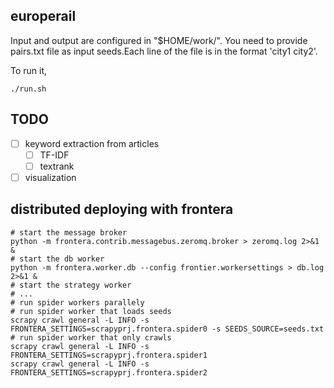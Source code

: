 ## europerail

Input and output are configured in "\$HOME/work/".
You need to provide pairs.txt file as input seeds.Each line of the file is in the format
'city1 city2'.

To run it,
```shell
./run.sh
```


## TODO

- [ ] keyword extraction from articles
    - [ ] TF-IDF
    - [ ] textrank
- [ ] visualization

## distributed deploying with frontera

```shell
# start the message broker
python -m frontera.contrib.messagebus.zeromq.broker > zeromq.log 2>&1 &
# start the db worker
python -m frontera.worker.db --config frontier.workersettings > db.log 2>&1 &
# start the strategy worker
# ...
# run spider workers parallely
# run spider worker that loads seeds
scrapy crawl general -L INFO -s FRONTERA_SETTINGS=scrapyprj.frontera.spider0 -s SEEDS_SOURCE=seeds.txt
# run spider worker that only crawls
scrapy crawl general -L INFO -s FRONTERA_SETTINGS=scrapyprj.frontera.spider1
scrapy crawl general -L INFO -s FRONTERA_SETTINGS=scrapyprj.frontera.spider2
```
